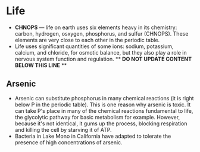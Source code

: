 Life
====

* **CHNOPS** &mdash; life on earth uses six elements heavy in its chemistry: carbon, hydrogen, osxygen, phosphorus, and sulfur (CHNOPS). These elements are very close to each other in the periodic table.
* Life uses significant quantities of some ions: sodium, potassium, calcium, and chloride, for osmotic balance, but they also play a role in nervous system function and regulation.
** **DO NOT UPDATE CONTENT BELOW THIS LINE** **

Arsenic
-------

* Arsenic can substitute phosphorus in many chemical reactions (it is right below P in the periodic table). This is one reason why arsenic is toxic. It can take P's place in many of the chemical reactions fundamental to life, the glycolytic pathway for basic metabolism for example. However, because it's not identical, it gums up the process, blocking respiration and killing the cell by starving it of ATP.
* Bacteria in Lake Mono in California have adapted to tolerate the presence of high concentrations of arsenic.

